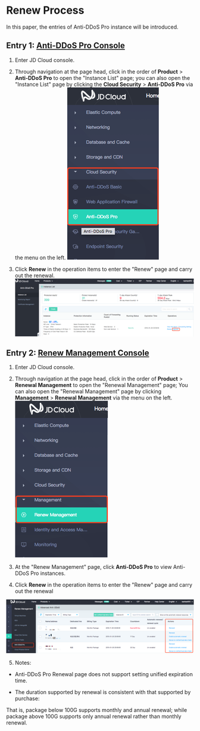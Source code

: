 # Renew Process

In this paper, the entries of Anti-DDoS Pro instance will be introduced.


## Entry 1: [Anti-DDoS Pro Console](https://ip-anti-console.jdcloud.com/instancelist)

1. Enter JD Cloud console.

2. Through navigation at the page head, click in the order of **Product** > **Anti-DDoS Pro** to open the "Instance List" page; you can also open the "Instance List" page by clicking the **Cloud Security** > **Anti-DDoS Pro** via the menu on the left.
![](../../../../image/Advanced%20Anti-DDoS/price01.png)

3. Click **Renew** in the operation items to enter the "Renew" page and carry out the renewal.
![](../../../../image/Advanced%20Anti-DDoS/price02.png)
   

## Entry 2: [Renew Management Console](https://renewal-console.jdcloud.com/renew/ipanti)

1. Enter JD Cloud console.

2. Through navigation at the page head, click in the order of **Product** > **Renewal Management** to open the "Renewal Management" page; You can also open the "Renewal Management" page by clicking **Management** > **Renewal Management** via the menu on the left.
   ![](../../../../image/Advanced%20Anti-DDoS/price03.png)
   
3. At the "Renew Management" page, click **Anti-DDoS Pro** to view Anti-DDoS Pro instances.

4. Click **Renew** in the operation items to enter the "Renew" page and carry out the renewal

![](../../../../image/Advanced%20Anti-DDoS/price04.png)

5. Notes:

- Anti-DDoS Pro Renewal page does not support setting unified expiration time.

- The duration supported by renewal is consistent with that supported by purchase:

That is, package below 100G supports monthly and annual renewal; while package above 100G supports only annual renewal rather than monthly renewal.
